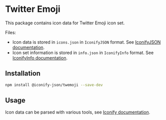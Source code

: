 # Twitter Emoji

This package contains icon data for Twitter Emoji icon set.

Files:

-   Icon data is stored in `icons.json` in `IconifyJSON` format. See [IconifyJSON documentation](https://docs.iconify.design/types/iconify-json.html).
-   Icon set information is stored in `info.json` in `IconifyInfo` format. See [IconifyInfo documentation](https://docs.iconify.design/types/iconify-info.html).

## Installation

```bash
npm install @iconify-json/twemoji --save-dev
```

## Usage

Icon data can be parsed with various tools, see [Iconify documentation](https://docs.iconify.design/icons/json.html).
